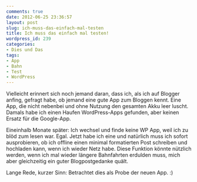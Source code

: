 ```yaml
---
comments: true
date: 2012-06-25 23:36:57
layout: post
slug: ich-muss-das-einfach-mal-testen
title: Ich muss das einfach mal testen!
wordpress_id: 239
categories:
- Dies und Das
tags:
- App
- Bahn
- Test
- WordPress
---
```


Vielleicht erinnert sich noch jemand daran, dass ich, als ich auf Blogger anfing, gefragt habe, ob jemand eine gute App zum Bloggen kennt. Eine App, die nicht nebenbei und ohne Nutzung den gesamten Akku leer luscht. Damals habe ich einen Haufen WordPress-Apps gefunden, aber keinen Ersatz für die Google-App.

Eineinhalb Monate später: Ich wechsel und finde keine WP App, weil ich zu blöd zum lesen war. Egal. Jetzt habe ich eine und natürlich muss ich sofort ausprobieren, ob ich offline einen minimal formatierten Post schreiben und hochladen kann, wenn ich wieder Netz habe. Diese Funktion könnte nützlich werden, wenn ich mal wieder längere Bahnfahrten erdulden muss, mich aber gleichzeitig ein guter Blogpostgedanke quält.

Lange Rede, kurzer Sinn: Betrachtet dies als Probe der neuen App. :)
